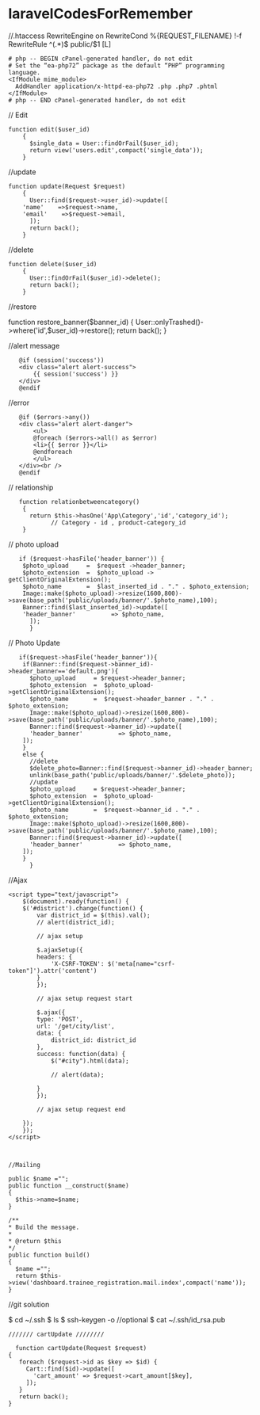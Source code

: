 # laravelCodesForRemember

//.htaccess
<IfModule mod_rewrite.c>
RewriteEngine on
RewriteCond %{REQUEST_FILENAME} !-f
RewriteRule ^(.\*)$ public/$1 [L]
</IfModule>

    # php -- BEGIN cPanel-generated handler, do not edit
    # Set the “ea-php72” package as the default “PHP” programming language.
    <IfModule mime_module>
      AddHandler application/x-httpd-ea-php72 .php .php7 .phtml
    </IfModule>
    # php -- END cPanel-generated handler, do not edit

// Edit

    function edit($user_id)
        {
          $single_data = User::findOrFail($user_id);
          return view('users.edit',compact('single_data'));
        }

//update

    function update(Request $request)
        {
          User::find($request->user_id)->update([
    	'name'    =>$request->name,
    	'email'    =>$request->email,
          ]);
          return back();
        }

//delete

    function delete($user_id)
        {
          User::findOrFail($user_id)->delete();
          return back();
        }

//restore
  
 function restore_banner($banner_id)
      {
      User::onlyTrashed()->where('id',$user_id)->restore();
return back();
}
  
  
 //alert message

       @if (session('success'))
       <div class="alert alert-success">
           {{ session('success') }}
       </div>
       @endif

//error

       @if ($errors->any())
       <div class="alert alert-danger">
           <ul>
    	   @foreach ($errors->all() as $error)
    	   <li>{{ $error }}</li>
    	   @endforeach
           </ul>
       </div><br />
       @endif

// relationship

       function relationbetweencategory()
        {
          return $this->hasOne('App\Category','id','category_id');
    			// Category - id , product-category_id
        }

// photo upload

       if ($request->hasFile('header_banner')) {
    	$photo_upload     =  $request ->header_banner;
    	$photo_extension  =  $photo_upload -> getClientOriginalExtension();
    	$photo_name       =  $last_inserted_id . "." . $photo_extension;
    	Image::make($photo_upload)->resize(1600,800)->save(base_path('public/uploads/banner/'.$photo_name),100);
    	Banner::find($last_inserted_id)->update([
    	'header_banner'          => $photo_name,
          ]);
          }

// Photo Update

       if($request->hasFile('header_banner')){
    	if(Banner::find($request->banner_id)->header_banner=='default.png'){
    	  $photo_upload     = $request->header_banner;
    	  $photo_extension  =  $photo_upload->getClientOriginalExtension();
    	  $photo_name       =  $request->header_banner . "." . $photo_extension;
    	  Image::make($photo_upload)->resize(1600,800)->save(base_path('public/uploads/banner/'.$photo_name),100);
    	  Banner::find($request->banner_id)->update([
    	  'header_banner'          => $photo_name,
    	]);
    	}
    	else {
    	  //delete
    	  $delete_photo=Banner::find($request->banner_id)->header_banner;
    	  unlink(base_path('public/uploads/banner/'.$delete_photo));
    	  //update
    	  $photo_upload     = $request->header_banner;
    	  $photo_extension  =  $photo_upload->getClientOriginalExtension();
    	  $photo_name       =  $request->banner_id . "." . $photo_extension;
    	  Image::make($photo_upload)->resize(1600,800)->save(base_path('public/uploads/banner/'.$photo_name),100);
    	  Banner::find($request->banner_id)->update([
    	  'header_banner'          => $photo_name,
    	]);
    	}
          }


//Ajax

    <script type="text/javascript">
        $(document).ready(function() {
    	$('#district').change(function() {
    	    var district_id = $(this).val();
    	    // alert(district_id);

    	    // ajax setup

    	    $.ajaxSetup({
    		headers: {
    		    'X-CSRF-TOKEN': $('meta[name="csrf-token"]').attr('content')
    		}
    	    });

    	    // ajax setup request start

    	    $.ajax({
    		type: 'POST',
    		url: '/get/city/list',
    		data: {
    		    district_id: district_id
    		},
    		success: function(data) {
    		    $("#city").html(data);

    		    // alert(data);

    		}
    	    });

    	    // ajax setup request end

    	});
        });
    </script>



    //Mailing

    public $name ="";
    public function __construct($name)
    {
      $this->name=$name;
    }

    /**
    * Build the message.
    *
    * @return $this
    */
    public function build()
    {
      $name ="";
      return $this->view('dashboard.trainee_registration.mail.index',compact('name'));
    }

//git solution

$ cd ~/.ssh
	$ ls
$ ssh-keygen -o
	//optional
	$ cat ~/.ssh/id_rsa.pub

    /////// cartUpdate ////////

      function cartUpdate(Request $request)
    {
       foreach ($request->id as $key => $id) {
         Cart::find($id)->update([
           'cart_amount' => $request->cart_amount[$key],
         ]);
       }
       return back();
    }
